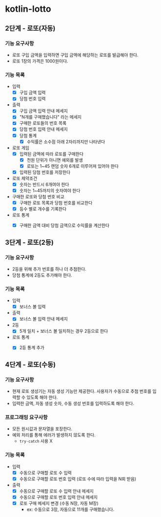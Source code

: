 # kotlin-lotto
## 2단계 - 로또(자동)
### 기능 요구사항
- 로또 구입 금액을 입력하면 구입 금액에 해당하는 로또를 발급해야 한다.
- 로또 1장의 가격은 1000원이다.

### 기능 목록 
- 입력 
  - [x] 구입 금액 입력
  - [x] 당첨 번호 입력 
- 출력
  - [x] 구입 금액 입력 안내 메세지 
  - [x] "N개를 구매했습니다" 라는 메세지 
  - [x] 구매한 로또들의 번호 목록 
  - [x] 당첨 번호 입력 안내 메세지 
  - [x] 당첨 통계 
    - [x] 수익률은 소수점 아래 2자리까지만 나타낸다  
- 로또 게임 
  - [x] 입력된 금액에 따라 로또를 구매한다 
    - [x] 천원 단위가 아니면 예외를 발생
    - [x] 로또는 1~45 랜덤 숫자 6개로 이루어져 있어야 한다
  - [x] 입력된 당첨 번호를 저장한다
- 로또 제약조건
  - [x] 숫자는 반드시 6개여야 한다
  - [x] 숫자는 1~45까지의 숫자여야 한다
- 구매한 로또와 당첨 번호 비교
  - [x] 구매한 로또 목록과 당첨 번호를 비교한다
  - [x] 등수 별로 개수를 기록한다
- 로또 통계 
  - [x] 구매한 금액 대비 당첨 금액으로 수익률을 계산한다 


## 3단계 - 로또(2등)
### 기능 요구사항 
- 2등을 위해 추가 번호를 하나 더 추첨한다.
- 당첨 통계에 2등도 추가해야 한다.

### 기능 목록 
- 입력
  - [x] 보너스 볼 입력 
- 출력
  - [x] 보너스 볼 입력 안내 메세지 
- 2등 
  - [x] 5개 일치 + 보너스 볼 일치하는 경우 2등으로 한다 
- 로또 통계
  - [x] 2등 통계 추가


## 4단계 - 로또(수동)
### 기능 요구사항
- 현재 로또 생성기는 자동 생성 기능만 제공한다. 사용자가 수동으로 추첨 번호를 입력할 수 있도록 해야 한다.
- 입력한 금액, 자동 생성 숫자, 수동 생성 번호를 입력하도록 해야 한다.

### 프로그래밍 요구사항
- 모든 원시값과 문자열을 포장한다.
- 예외 처리를 통해 에러가 발생하지 않도록 한다.
  - `try-catch` 사용 X

### 기능 목록
- 입력
  - [x] 수동으로 구매할 로또 수 입력 
  - [x] 수동으로 구매할 로또 번호 입력 (로또 수에 따라 입력을 N회 받음) 
- 출력
  - [x] 수동으로 구매할 로또 수 입력 안내 메세지 
  - [x] 수동으로 구매할 로또 번호 입력 안내 메세지 
  - [x] 로또 구매 메세지 변경 (수동 N장, 자동 M장)
    - ex: 수동으로 3장, 자동으로 11개를 구매했습니다.